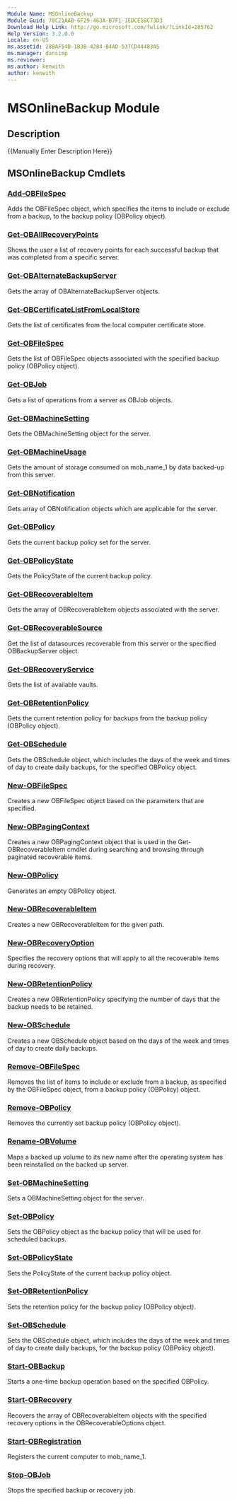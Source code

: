 ```yaml
---
Module Name: MSOnlineBackup
Module Guid: 78C21AAB-6F29-463A-B7F1-1EDCE58C73D3
Download Help Link: http://go.microsoft.com/fwlink/?LinkId=285762
Help Version: 3.2.0.0
Locale: en-US
ms.assetid: 28BAF54D-1B3B-4284-B4AD-537CD44483A5
ms.manager: dansimp
ms.reviewer:
ms.author: kenwith
author: kenwith
---
```


# MSOnlineBackup Module
## Description
{{Manually Enter Description Here}}

## MSOnlineBackup Cmdlets
### [Add-OBFileSpec](./Add-OBFileSpec.md)
Adds the OBFileSpec object, which specifies the items to include or exclude from a backup, to the backup policy (OBPolicy object).

### [Get-OBAllRecoveryPoints](./Get-OBAllRecoveryPoints.md)
Shows the user a list of recovery points for each successful backup that was completed from a specific server.

### [Get-OBAlternateBackupServer](./Get-OBAlternateBackupServer.md)
Gets the array of OBAlternateBackupServer objects.

### [Get-OBCertificateListFromLocalStore](./Get-OBCertificateListFromLocalStore.md)
Gets the list of certificates from the local computer certificate store.

### [Get-OBFileSpec](./Get-OBFileSpec.md)
Gets the list of OBFileSpec objects associated with the specified backup policy (OBPolicy object).

### [Get-OBJob](./Get-OBJob.md)
Gets a list of operations from a server as OBJob objects.

### [Get-OBMachineSetting](./Get-OBMachineSetting.md)
Gets the OBMachineSetting object for the server.

### [Get-OBMachineUsage](./Get-OBMachineUsage.md)
Gets the amount of storage consumed on mob_name_1 by data backed-up from this server.

### [Get-OBNotification](./Get-OBNotification.md)
Gets array of OBNotification objects which are applicable for the server.

### [Get-OBPolicy](./Get-OBPolicy.md)
Gets the current backup policy set for the server.

### [Get-OBPolicyState](./Get-OBPolicyState.md)
Gets the PolicyState of the current backup policy.

### [Get-OBRecoverableItem](./Get-OBRecoverableItem.md)
Gets the array of OBRecoverableItem objects associated with the server.

### [Get-OBRecoverableSource](./Get-OBRecoverableSource.md)
Get the list of datasources recoverable from this server or the specified OBBackupServer object.

### [Get-OBRecoveryService](./Get-OBRecoveryService.md)
Gets the list of available vaults.

### [Get-OBRetentionPolicy](./Get-OBRetentionPolicy.md)
Gets the current retention policy for backups from the backup policy (OBPolicy object).

### [Get-OBSchedule](./Get-OBSchedule.md)
Gets the OBSchedule object, which includes the days of the week and times of day to create daily backups, for the specified OBPolicy object.

### [New-OBFileSpec](./New-OBFileSpec.md)
Creates a new OBFileSpec object based on the parameters that are specified.

### [New-OBPagingContext](./New-OBPagingContext.md)
Creates a new OBPagingContext object that is used in the Get-OBRecoverableItem cmdlet during searching and browsing through paginated recoverable items.

### [New-OBPolicy](./New-OBPolicy.md)
Generates an empty OBPolicy object.

### [New-OBRecoverableItem](./New-OBRecoverableItem.md)
Creates a new OBRecoverableItem for the given path.

### [New-OBRecoveryOption](./New-OBRecoveryOption.md)
Specifies the recovery options that will apply to all the recoverable items during recovery.

### [New-OBRetentionPolicy](./New-OBRetentionPolicy.md)
Creates a new OBRetentionPolicy specifying the number of days that the backup needs to be retained.

### [New-OBSchedule](./New-OBSchedule.md)
Creates a new OBSchedule object based on the days of the week and times of day to create daily backups.

### [Remove-OBFileSpec](./Remove-OBFileSpec.md)
Removes the list of items to include or exclude from a backup, as specified by the OBFileSpec object, from a backup policy (OBPolicy) object.

### [Remove-OBPolicy](./Remove-OBPolicy.md)
Removes the currently set backup policy (OBPolicy object).

### [Rename-OBVolume](./Rename-OBVolume.md)
Maps a backed up volume to its new name after the operating system has been reinstalled on the backed up server.

### [Set-OBMachineSetting](./Set-OBMachineSetting.md)
Sets a OBMachineSetting object for the server.

### [Set-OBPolicy](./Set-OBPolicy.md)
Sets the OBPolicy object as the backup policy that will be used for scheduled backups.

### [Set-OBPolicyState](./Set-OBPolicyState.md)
Sets the PolicyState of the current backup policy object.

### [Set-OBRetentionPolicy](./Set-OBRetentionPolicy.md)
Sets the retention policy for the backup policy (OBPolicy object).

### [Set-OBSchedule](./Set-OBSchedule.md)
Sets the OBSchedule object, which includes the days of the week and times of day to create daily backups, for the backup policy (OBPolicy object).

### [Start-OBBackup](./Start-OBBackup.md)
Starts a one-time backup operation based on the specified OBPolicy.

### [Start-OBRecovery](./Start-OBRecovery.md)
Recovers the array of OBRecoverableItem objects with the specified recovery options in the OBRecoverableOptions object.

### [Start-OBRegistration](./Start-OBRegistration.md)
Registers the current computer to mob_name_1.

### [Stop-OBJob](./Stop-OBJob.md)
Stops the specified backup or recovery job.

